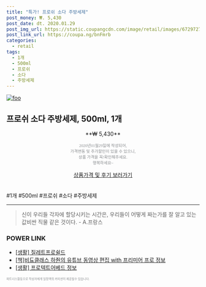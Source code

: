 ```yaml
--- 
title: "특가! 프로쉬 소다 주방세제" 
post_money: ₩. 5,430 
post_date: dt. 2020.01.29 
post_img_url: https://static.coupangcdn.com/image/retail/images/67297273104413-62458586-ef68-45cc-b66f-7788bec0294e.jpg 
post_link_url: https://coupa.ng/bnFmrb 
categories: 
  - retail 
tags: 
  - 1개 
  - 500ml 
  - 프로쉬 
  - 소다 
  - 주방세제 
--- 
```

[![foo](https://static.coupangcdn.com/image/retail/images/67297273104413-62458586-ef68-45cc-b66f-7788bec0294e.jpg)](https://coupa.ng/bnFmrb) 

## 프로쉬 소다 주방세제, 500ml, 1개 
<p style="text-align: center;">**₩ 5,430**</p> 
<p style="text-align: center;"><span style="color: #898c8f; font-family: Georgia,Times,serif; font-size: 0.75em;">2020년01월29일에 작성되어, <br>가격변동 및 추가할인이 있을 수 있으니,<br> 상품 가격을 꼭!확인해주세요.<br>행복하세요~</span> 
</p>	 
<div markdown="0" style="text-align: center;"><a href="https://coupa.ng/bnFmrb" class="btn btn--success">상품가격 및 후기 보러가기</a></div> 
<br><br> 
  #1개 #500ml #프로쉬 #소다 #주방세제 
<hr> 

> 신이 우리들 각자에 할당시키는 시간은, 우리들이 어떻게 짜는가를 잘 알고 있는 값비싼 직물 같은 것이다. - A.프랑스 


### POWER LINK

* <a href="https://blog.naver.com/sakai111/221782999933" target="_blank"> [생활] 질레트프로쉴드 </a>
* <a href="https://blog.naver.com/fasyy4321/221761357906" target="_blank">[책]비됴클래스 하줜의 유튜브 동영상 편집 with 프리미어 프로 정보</a>
* <a href="https://blog.naver.com/santokki14/221766222749" target="_blank"> [생활] 프로텍트어베드 정보 </a>

<span style="color: #898c8f; font-family: Georgia,Times,serif; font-size: 0.55em;">파트너스활동으로 작성자에게 일정액의 커미션이 제공될수 있습니다.</span> 
